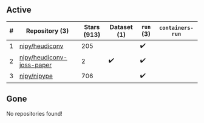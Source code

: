## Active
| # | Repository (3) | Stars (913) | Dataset (1) | `run` (3) | `containers-run` |
| --- | --- | --- | --- | --- | --- |
| 1 | [nipy/heudiconv](https://github.com/nipy/heudiconv) | 205 |  | :heavy_check_mark: |  |
| 2 | [nipy/heudiconv-joss-paper](https://github.com/nipy/heudiconv-joss-paper) | 2 | :heavy_check_mark: | :heavy_check_mark: |  |
| 3 | [nipy/nipype](https://github.com/nipy/nipype) | 706 |  | :heavy_check_mark: |  |

## Gone
No repositories found!
